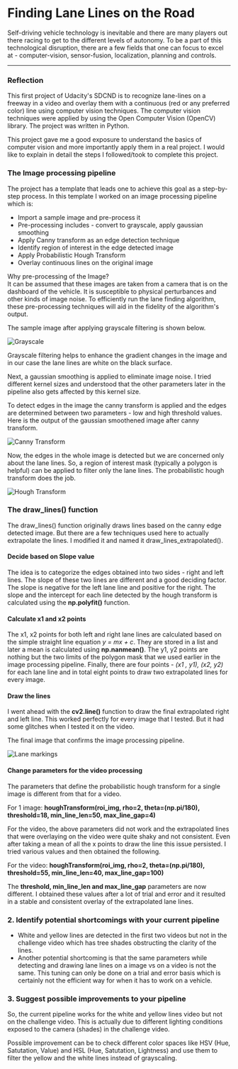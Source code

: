 # **Finding Lane Lines on the Road** 

Self-driving vehicle technology is inevitable and there are many players out there racing to get to the different levels of autonomy. To be a part of this technological disruption, there are a few fields that one can focus to excel at - computer-vision, sensor-fusion, localization, planning and controls. 

[//]: # (Image References)

[image1]: ./writeup_images/original_input_color_image.png "Original"
[image2]: ./writeup_images/grayscale.png "Grayscale"
[image3]: ./writeup_images/gaussian_blur.png "Gaussian Blur"
[image4]: ./writeup_images/canny_transform.png "Canny Transform"
[image5]: ./writeup_images/roi_masked.png "Masked ROI"
[image6]: ./writeup_images/hough_transform.png "Hough Transform"
[image7]: ./writeup_images/final_lane_marking.png "Lane markings"


---

### Reflection

This first project of Udacity's SDCND is to recognize lane-lines on a freeway in a video and overlay them with a continuous (red or any preferred color) line using computer vision techniques. The computer vision techniques were applied by using the Open Computer Vision (OpenCV) library. The project was written in Python. 

This project gave me a good exposure to understand the basics of computer vision and more importantly apply them in a real project. I would like to explain in detail the steps I followed/took to complete this project. 

### The Image processing pipeline

The project has a template that leads one to achieve this goal as a step-by-step process. In this template I worked on an image processing pipeline which is:

- Import a sample image and pre-process it
- Pre-processing includes - convert to grayscale, apply gaussian smoothing
- Apply Canny transform as an edge detection technique
- Identify region of interest in the edge detected image
- Apply Probabilistic Hough Transform
- Overlay continuous lines on the original image

Why pre-processing of the Image?  
It can be assumed that these images are taken from a camera that is on the dashboard of the vehicle. It is susceptible to physical perturbances and other kinds of image noise. To efficiently run the lane finding algorithm, these pre-processing techniques will aid in the fidelity of the algorithm's output.

The sample image after applying grayscale filtering is shown below.

![][image2]

Grayscale filtering helps to enhance the gradient changes in the image and in our case the lane lines are white on the black surface.

Next, a gaussian smoothing is applied to eliminate image noise. I tried different kernel sizes and understood that the other parameters later in the pipeline also gets affected by this kernel size. 

To detect edges in the image the canny transform is applied and the edges are determined between two parameters - low and high threshold values. Here is the output of the gaussian smoothened image after canny transform.

![][image4]

Now, the edges in the whole image is detected but we are concerned only about the lane lines. So, a region of interest mask (typically a polygon is helpful) can be applied to filter only the lane lines. The probabilistic hough transform does the job.

![][image6]

### The draw_lines() function

The draw_lines() function originally draws lines based on the canny edge detected image. But there are a few techniques used here to actually extrapolate the lines.
I modified it and named it draw_lines_extrapolated().

#### Decide based on Slope value
The idea is to categorize the edges obtained into two sides - right and left lines. The slope of these two lines are different and a good deciding factor. The slope is negative for the left lane line and positive for the right.
The slope and the intercept for each line detected by the hough transform is calculated using the **np.polyfit()** function. 

#### Calculate x1 and x2 points
The x1, x2 points for both left and right lane lines are calculated based on the simple straight line equation _y = mx + c_. They are stored in a list and later a mean is calculated using **np.nanmean()**. The y1, y2 points are nothing but the two limits of the polygon mask that we used earlier in the image processing pipeline. Finally, there are four points - _(x1 , y1), (x2, y2)_ for each lane line and in total eight points to draw two extrapolated lines for every image. 

#### Draw the lines
I went ahead with the **cv2.line()** function to draw the final extrapolated right and left line. This worked perfectly for every image that I tested. But it had some glitches when I tested it on the video. 

The final image that confirms the image processing pipeline.

![][image7]

#### Change parameters for the video processing
The parameters that define the probabilistic hough transform for a single image is different from that for a video.

For 1 image: **houghTransform(roi_img, rho=2, theta=(np.pi/180), threshold=18, min_line_len=50, max_line_gap=4)**

For the video, the above parameters did not work and the extrapolated lines that were overlaying on the video were quite shaky and not consistent. Even after taking a mean of all the x points to draw the line this issue persisted.
I tried various values and then obtained the following.

For the video: **houghTransform(roi_img, rho=2, theta=(np.pi/180), threshold=55, min_line_len=40, max_line_gap=100)**

The __threshold, min_line_len and max_line_gap__ parameters are now different. I obtained these values after a lot of trial and error and it resulted in a stable and consistent overlay of the extrapolated lane lines.


### 2. Identify potential shortcomings with your current pipeline

- White and yellow lines are detected in the first two videos but not in the challenge video which has tree shades obstructing the clarity of the lines.
- Another potential shortcoming is that the same parameters while detecting and drawing lane lines on a image vs on a video is not the same.
This tuning can only be done on a trial and error basis which is certainly not the efficient way for when it has to work on a vehicle.

### 3. Suggest possible improvements to your pipeline

So, the current pipeline works for the white and yellow lines video but not on the challenge video. This is actually due to different lighting conditions exposed to the camera (shades) in the challenge video.  

Possible improvement can be to check different color spaces like HSV (Hue, Satutation, Value) and HSL (Hue, Satutation, Lightness) and use them to filter the yellow and the white lines instead of grayscaling.